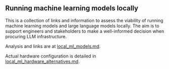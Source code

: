 ## Running machine learning models locally

This is a collection of links and information to assess the viability of
running machine learning models and large language models locally. The aim is
to support engineers and stakeholders to make a well-informed decision when
procuring LLM infrastructure.

Analysis and links are at [local_ml_models.md](local_ml_models.md).

Actual hardware configuration is detailed in
[local_ml_hardware_alternatives.md](local_ml_hardware_alternatives.md#server).
